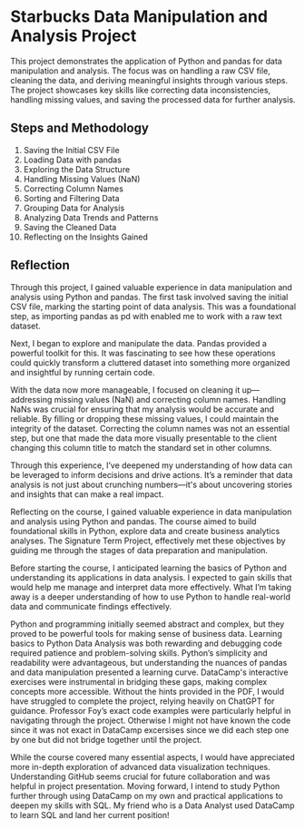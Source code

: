 # Starbucks Data Manipulation and Analysis Project

This project demonstrates the application of Python and pandas for data manipulation and analysis. The focus was on handling a raw CSV file, cleaning the data, and deriving meaningful insights through various steps. The project showcases key skills like correcting data inconsistencies, handling missing values, and saving the processed data for further analysis.

## Steps and Methodology
1. Saving the Initial CSV File
2. Loading Data with pandas
3. Exploring the Data Structure
4. Handling Missing Values (NaN)
5. Correcting Column Names
6. Sorting and Filtering Data
7. Grouping Data for Analysis
8. Analyzing Data Trends and Patterns
9. Saving the Cleaned Data
10. Reflecting on the Insights Gained

## Reflection
Through this project, I gained valuable experience in data manipulation and analysis using Python and pandas. The first task involved saving the initial CSV file, marking the starting point of data analysis. This was a foundational step, as importing pandas as pd with enabled me to work with a raw text dataset.

Next, I began to explore and manipulate the data. Pandas provided a powerful toolkit for this. It was fascinating to see how these operations could quickly transform a cluttered dataset into something more organized and insightful by running certain code.

With the data now more manageable, I focused on cleaning it up—addressing missing values (NaN) and correcting column names. Handling NaNs was crucial for ensuring that my analysis would be accurate and reliable. By filling or dropping these missing values, I could maintain the integrity of the dataset. Correcting the column names was not an essential step, but one that made the data more visually presentable to the client changing this column title to match the standard set in other columns.

Through this experience, I’ve deepened my understanding of how data can be leveraged to inform decisions and drive actions. It’s a reminder that data analysis is not just about crunching numbers—it's about uncovering stories and insights that can make a real impact.

Reflecting on the course, I gained valuable experience in data manipulation and analysis using Python and pandas. The course aimed to build foundational skills in Python, explore data and create business analytics analyses. The Signature Term Project, effectively met these objectives by guiding me through the stages of data preparation and manipulation.

Before starting the course, I anticipated learning the basics of Python and understanding its applications in data analysis. I expected to gain skills that would help me manage and interpret data more effectively. What I’m taking away is a deeper understanding of how to use Python to handle real-world data and communicate findings effectively.

Python and programming initially seemed abstract and complex, but they proved to be powerful tools for making sense of business data. Learning basics to Python Data Analysis was both rewarding and debugging code required patience and problem-solving skills. Python’s simplicity and readability were advantageous, but understanding the nuances of pandas and data manipulation presented a learning curve. DataCamp's interactive exercises were instrumental in bridging these gaps, making complex concepts more accessible. Without the hints provided in the PDF, I would have struggled to complete the project, relying heavily on ChatGPT for guidance. Professor Foy’s exact code examples were particularly helpful in navigating through the project. Otherwise I might not have known the code since it was not exact in DataCamp excersises since we did each step one by one but did not bridge together until the project.

While the course covered many essential aspects, I would have appreciated more in-depth exploration of advanced data visualization techniques. Understanding GitHub seems crucial for future collaboration and was helpful in project presentation. Moving forward, I intend to study Python further through using DataCamp on my own and practical applications to deepen my skills with SQL. My friend who is a Data Analyst used DataCamp to learn SQL and land her current position!
